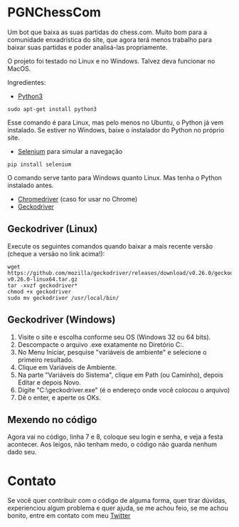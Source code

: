 # PGNChessCom
Um bot que baixa as suas partidas do chess.com. Muito bom para a comunidade enxadrística do site, que agora terá menos trabalho para baixar suas partidas e poder analisá-las propriamente.

O projeto foi testado no Linux e no Windows. Talvez deva funcionar no MacOS.

Ingredientes:
* [Python3](https://www.python.org/)   
```
sudo apt-get install python3
```
Esse comando é para Linux, mas pelo menos no Ubuntu, o Python já vem instalado.
Se estiver no Windows, baixe o instalador do Python no próprio site.
* [Selenium](https://www.seleniumhq.org/) para simular a navegação 
```
pip install selenium
```
O comando serve tanto para Windows quanto Linux. Mas tenha o Python instalado antes.
* [Chromedriver](https://sites.google.com/a/chromium.org/chromedriver/downloads) (caso for usar no Chrome)
* [Geckodriver](https://github.com/mozilla/geckodriver/releases)
## Geckodriver (Linux)
Execute os seguintes comandos quando baixar a mais recente versão (cheque a versão no link acima!):
```
wget https://github.com/mozilla/geckodriver/releases/download/v0.26.0/geckodriver-v0.26.0-linux64.tar.gz
tar -xvzf geckodriver*
chmod +x geckodriver
sudo mv geckodriver /usr/local/bin/
```

## Geckodriver (Windows)
1. Visite o site e escolha conforme seu OS (Windows 32 ou 64 bits). 
2. Descompacte o arquivo .exe exatamente no Diretório C:\.
3. No Menu Iniciar, pesquise "variáveis de ambiente" e selecione o primeiro resultado.
4. Clique em Variáveis de Ambiente.
5. Na parte "Variáveis do Sistema", clique em Path (ou Caminho), depois Editar e depois Novo.
6. Digite "C:\geckodriver.exe" (é o endereço onde você colocou o arquivo)
7. Dê o enter, e aperte os OKs.

## Mexendo no código
Agora vai no código, linha 7 e 8, coloque seu login e senha, e veja a festa acontecer. Aos leigos, não tenham medo, o código não guarda nenhum dado seu.

# Contato
Se você quer contribuir com o código de alguma forma, quer tirar dúvidas, experienciou algum problema e quer ajuda, se me achou feio, se me achou bonito, entre em contato com meu [Twitter](https://twitter.com/AlexTowerss10)
